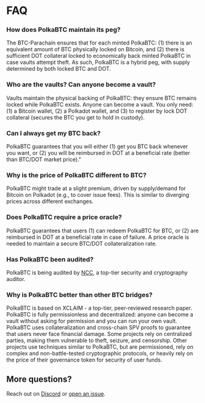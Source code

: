 #  FAQ
### How does PolkaBTC maintain its peg?

The BTC-Parachain ensures that for each minted PolkaBTC: (1) there is an equivalent amount of BTC physically locked on Bitcoin, and (2) there is sufficient DOT collateral locked to economically back minted PolkaBTC in case vaults attempt theft. As such, PolkaBTC is a hybrid peg, with supply determined by both locked BTC and DOT.

### Who are the vaults? Can anyone become a vault?

Vaults maintain the physical backing of PolkaBTC: they ensure BTC remains locked while PolkaBTC exists. Anyone can become a vault. You only need: (1) a Bitcoin wallet, (2) a Polkadot wallet, and (3) to register by lock DOT collateral (secures the BTC you get to hold in custody).

### Can I always get my BTC back?

PolkaBTC guarantees that you will either (1) get you BTC back whenever you want, or (2) you will be reimbursed in DOT at a beneficial rate (better than BTC/DOT market price)."

### Why is the price of PolkaBTC different to BTC?

PolkaBTC might trade at a slight premium, driven by supply/demand for Bitcoin on Polkadot (e.g., to cover issue fees). This is similar to diverging prices across different exchanges.

### Does PolkaBTC require a price oracle?

PolkaBTC guarantees that users (1) can redeem PolkaBTC for BTC, or (2) are reimbursed in DOT at a beneficial rate in case of failure. A price oracle is needed to maintain a secure BTC/DOT collateralization rate.

### Has PolkaBTC been audited?

PolkaBTC is being audited by [NCC](https://www.nccgroup.com/), a top-tier security and cryptography auditor.

### Why is PolkaBTC better than other BTC bridges?

PolkaBTC is based on XCLAIM - a top-tier, peer-reviewed research paper. PolkaBTC is fully permissionless and decentralized: anyone can become a vault without asking for permission and you can run your own vault. PolkaBTC uses collateralization and cross-chain SPV proofs to guarantee that users never face financial damage.  Some projects rely on centralized parties, making them vulnerable to theft, seizure, and censorship. Other projects use techniques similar to PolkaBTC, but are permissioned, rely on complex and non-battle-tested cryptographic protocols, or heavily rely on the price of their governance token for security of user funds.

## More questions?

Reach out on [Discord](https://discord.gg/FUbExrmv) or [open an issue](https://github.com/interlay/polkabtc-docs/issues).
